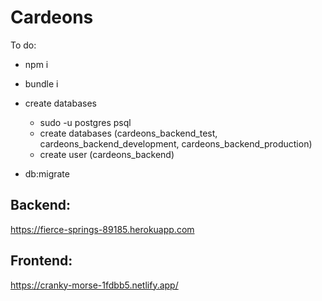 # Cardeons

To do:

- npm i

- bundle i

- create databases
  - sudo -u postgres psql
  - create databases (cardeons_backend_test, cardeons_backend_development, cardeons_backend_production)
  - create user (cardeons_backend)

- db:migrate

## Backend: 

https://fierce-springs-89185.herokuapp.com

## Frontend: 

https://cranky-morse-1fdbb5.netlify.app/
